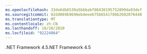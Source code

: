 ```yaml
---
ms.openlocfilehash: 33de6db6530a5bbbabf88430195752899da93def
ms.sourcegitcommit: 02dd069b9696eb4eee675b6541f86b2602076448
ms.translationtype: MT
ms.contentlocale: zh-CN
ms.lasthandoff: 10/20/2020
ms.locfileid: "92224864"
---
```

<span data-ttu-id="03838-101">.NET Framework 4.5</span><span class="sxs-lookup"><span data-stu-id="03838-101">.NET Framework 4.5</span></span>